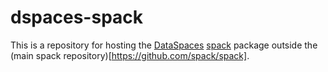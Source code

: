 # dspaces-spack

This is a repository for hosting the [DataSpaces](https://www.github.com/rdi2dspaces/dspaces) [spack](https://spack.io/) package outside the (main spack repository)[https://github.com/spack/spack].
